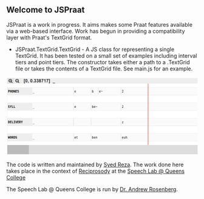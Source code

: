 ## Welcome to JSPraat

JSPraat is a work in progress. It aims makes some Praat features available via a web-based interface.
Work has begun in providing a compatibility layer with Praat's TextGrid format. 

* JSPraat.TextGrid.TextGrid -  A JS class for representing a single TextGrid. It has been tested on a small set of examples including interval tiers and point tiers. The constructor takes either a path to a .TextGrid file or takes the contents of a TextGrid file. See main.js for an example.

![Screenshot of TimeSyncedGrid](https://raw.githubusercontent.com/fahmidur/JSPraat/master/screenshots/jspraat_ss003.png "Screenshot of TimeSyncedGrid")



The code is written and maintained by [Syed Reza](http://syedreza.org). The work done here takes place in the context of [Reciprosody](https://github.com/fahmidur/reciprosody) at the [Speech Lab @ Queens College](http://speech.cs.qc.cuny.edu/)

The Speech Lab @ Queens College is run by [Dr. Andrew Rosenberg](http://eniac.cs.qc.cuny.edu/andrew/).